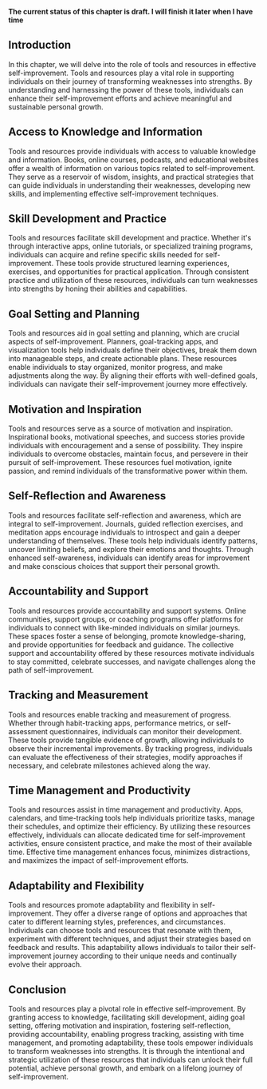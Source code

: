 **The current status of this chapter is draft. I will finish it later when I have time**

Introduction
------------

In this chapter, we will delve into the role of tools and resources in effective self-improvement. Tools and resources play a vital role in supporting individuals on their journey of transforming weaknesses into strengths. By understanding and harnessing the power of these tools, individuals can enhance their self-improvement efforts and achieve meaningful and sustainable personal growth.

Access to Knowledge and Information
-----------------------------------

Tools and resources provide individuals with access to valuable knowledge and information. Books, online courses, podcasts, and educational websites offer a wealth of information on various topics related to self-improvement. They serve as a reservoir of wisdom, insights, and practical strategies that can guide individuals in understanding their weaknesses, developing new skills, and implementing effective self-improvement techniques.

Skill Development and Practice
------------------------------

Tools and resources facilitate skill development and practice. Whether it's through interactive apps, online tutorials, or specialized training programs, individuals can acquire and refine specific skills needed for self-improvement. These tools provide structured learning experiences, exercises, and opportunities for practical application. Through consistent practice and utilization of these resources, individuals can turn weaknesses into strengths by honing their abilities and capabilities.

Goal Setting and Planning
-------------------------

Tools and resources aid in goal setting and planning, which are crucial aspects of self-improvement. Planners, goal-tracking apps, and visualization tools help individuals define their objectives, break them down into manageable steps, and create actionable plans. These resources enable individuals to stay organized, monitor progress, and make adjustments along the way. By aligning their efforts with well-defined goals, individuals can navigate their self-improvement journey more effectively.

Motivation and Inspiration
--------------------------

Tools and resources serve as a source of motivation and inspiration. Inspirational books, motivational speeches, and success stories provide individuals with encouragement and a sense of possibility. They inspire individuals to overcome obstacles, maintain focus, and persevere in their pursuit of self-improvement. These resources fuel motivation, ignite passion, and remind individuals of the transformative power within them.

Self-Reflection and Awareness
-----------------------------

Tools and resources facilitate self-reflection and awareness, which are integral to self-improvement. Journals, guided reflection exercises, and meditation apps encourage individuals to introspect and gain a deeper understanding of themselves. These tools help individuals identify patterns, uncover limiting beliefs, and explore their emotions and thoughts. Through enhanced self-awareness, individuals can identify areas for improvement and make conscious choices that support their personal growth.

Accountability and Support
--------------------------

Tools and resources provide accountability and support systems. Online communities, support groups, or coaching programs offer platforms for individuals to connect with like-minded individuals on similar journeys. These spaces foster a sense of belonging, promote knowledge-sharing, and provide opportunities for feedback and guidance. The collective support and accountability offered by these resources motivate individuals to stay committed, celebrate successes, and navigate challenges along the path of self-improvement.

Tracking and Measurement
------------------------

Tools and resources enable tracking and measurement of progress. Whether through habit-tracking apps, performance metrics, or self-assessment questionnaires, individuals can monitor their development. These tools provide tangible evidence of growth, allowing individuals to observe their incremental improvements. By tracking progress, individuals can evaluate the effectiveness of their strategies, modify approaches if necessary, and celebrate milestones achieved along the way.

Time Management and Productivity
--------------------------------

Tools and resources assist in time management and productivity. Apps, calendars, and time-tracking tools help individuals prioritize tasks, manage their schedules, and optimize their efficiency. By utilizing these resources effectively, individuals can allocate dedicated time for self-improvement activities, ensure consistent practice, and make the most of their available time. Effective time management enhances focus, minimizes distractions, and maximizes the impact of self-improvement efforts.

Adaptability and Flexibility
----------------------------

Tools and resources promote adaptability and flexibility in self-improvement. They offer a diverse range of options and approaches that cater to different learning styles, preferences, and circumstances. Individuals can choose tools and resources that resonate with them, experiment with different techniques, and adjust their strategies based on feedback and results. This adaptability allows individuals to tailor their self-improvement journey according to their unique needs and continually evolve their approach.

Conclusion
----------

Tools and resources play a pivotal role in effective self-improvement. By granting access to knowledge, facilitating skill development, aiding goal setting, offering motivation and inspiration, fostering self-reflection, providing accountability, enabling progress tracking, assisting with time management, and promoting adaptability, these tools empower individuals to transform weaknesses into strengths. It is through the intentional and strategic utilization of these resources that individuals can unlock their full potential, achieve personal growth, and embark on a lifelong journey of self-improvement.
